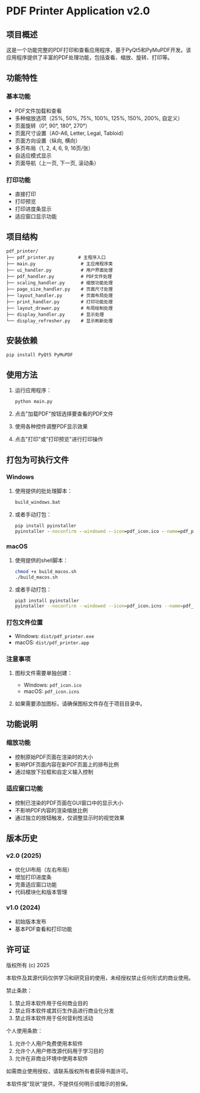 # PDF Printer Application v2.0

## 项目概述

这是一个功能完整的PDF打印和查看应用程序，基于PyQt5和PyMuPDF开发。该应用程序提供了丰富的PDF处理功能，包括查看、缩放、旋转、打印等。

## 功能特性

### 基本功能

- PDF文件加载和查看
- 多种缩放选项（25%, 50%, 75%, 100%, 125%, 150%, 200%, 自定义）
- 页面旋转（0°, 90°, 180°, 270°）
- 页面尺寸设置（A0-A6, Letter, Legal, Tabloid）
- 页面方向设置（纵向, 横向）
- 多页布局（1, 2, 4, 6, 9, 16页/张）
- 自适应模式显示
- 页面导航（上一页, 下一页, 滚动条）

### 打印功能

- 直接打印
- 打印预览
- 打印进度条显示
- 适应窗口显示功能

## 项目结构

```
pdf_printer/
├── pdf_printer.py         # 主程序入口
├── main.py                 # 主应用程序类
├── ui_handler.py           # 用户界面处理
├── pdf_handler.py          # PDF文件处理
├── scaling_handler.py      # 缩放功能处理
├── page_size_handler.py    # 页面尺寸处理
├── layout_handler.py       # 页面布局处理
├── print_handler.py        # 打印功能处理
├── layout_drawer.py        # 布局绘制处理
├── display_handler.py      # 显示处理
└── display_refresher.py    # 显示刷新处理
```

## 安装依赖

```bash
pip install PyQt5 PyMuPDF
```

## 使用方法

1. 运行应用程序：
   
   ```bash
   python main.py
   ```

2. 点击"加载PDF"按钮选择要查看的PDF文件

3. 使用各种控件调整PDF显示效果

4. 点击"打印"或"打印预览"进行打印操作

## 打包为可执行文件

### Windows

1. 使用提供的批处理脚本：
   
   ```cmd
   build_windows.bat
   ```

2. 或者手动打包：
   
   ```cmd
   pip install pyinstaller
   pyinstaller --noconfirm --windowed --icon=pdf_icon.ico --name=pdf_printer main.py
   ```

### macOS

1. 使用提供的shell脚本：
   
   ```bash
   chmod +x build_macos.sh
   ./build_macos.sh
   ```

2. 或者手动打包：
   
   ```bash
   pip3 install pyinstaller
   pyinstaller --noconfirm --windowed --icon=pdf_icon.icns --name=pdf_printer main.py
   ```

### 打包文件位置

- Windows: `dist/pdf_printer.exe`
- macOS: `dist/pdf_printer.app`

### 注意事项

1. 图标文件需要单独创建：
   
   - Windows: `pdf_icon.ico`
   - macOS: `pdf_icon.icns`

2. 如果需要添加图标，请确保图标文件存在于项目目录中。

## 功能说明

### 缩放功能

- 控制原始PDF页面在渲染时的大小
- 影响PDF页面内容在新PDF页面上的排布比例
- 通过缩放下拉框和自定义输入控制

### 适应窗口功能

- 控制已渲染的PDF页面在GUI窗口中的显示大小
- 不影响PDF内容的渲染缩放比例
- 通过独立的按钮触发，仅调整显示时的视觉效果

## 版本历史

### v2.0 (2025)

- 优化UI布局（左右布局）
- 增加打印进度条
- 完善适应窗口功能
- 代码模块化和版本管理

### v1.0 (2024)

- 初始版本发布
- 基本PDF查看和打印功能

## 许可证

版权所有 (c) 2025

本软件及其源代码仅供学习和研究目的使用，未经授权禁止任何形式的商业使用。

禁止条款：

1. 禁止将本软件用于任何商业目的
2. 禁止将本软件或其衍生作品进行商业化分发
3. 禁止将本软件用于任何营利性活动

个人使用条款：

1. 允许个人用户免费使用本软件
2. 允许个人用户修改源代码用于学习目的
3. 允许在非商业环境中使用本软件

如需商业使用授权，请联系版权所有者获得书面许可。

本软件按"现状"提供，不提供任何明示或暗示的担保。